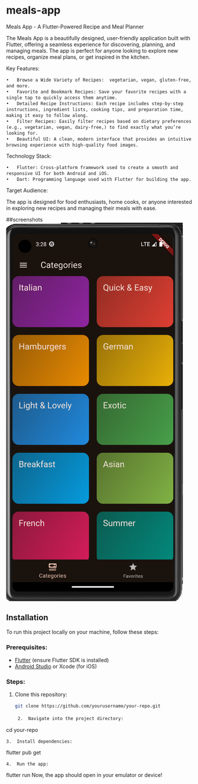 # meals-app
Meals App - A Flutter-Powered Recipe and Meal Planner

The Meals App is a beautifully designed, user-friendly application built with Flutter, offering a seamless experience for discovering, planning, and managing meals. The app is perfect for anyone looking to explore new recipes, organize meal plans, or get inspired in the kitchen.

Key Features:

	•	Browse a Wide Variety of Recipes:  vegetarian, vegan, gluten-free, and more.
	•	Favorite and Bookmark Recipes: Save your favorite recipes with a single tap to quickly access them anytime.
	•	Detailed Recipe Instructions: Each recipe includes step-by-step instructions, ingredient lists, cooking tips, and preparation time, making it easy to follow along.
	•	Filter Recipes: Easily filter recipes based on dietary preferences (e.g., vegetarian, vegan, dairy-free,) to find exactly what you’re looking for.
	•	Beautiful UI: A clean, modern interface that provides an intuitive browsing experience with high-quality food images.


Technology Stack:

	•	Flutter: Cross-platform framework used to create a smooth and responsive UI for both Android and iOS.
	•	Dart: Programming language used with Flutter for building the app.
	
Target Audience:

The app is designed for food enthusiasts, home cooks, or anyone interested in exploring new recipes and managing their meals with ease.

##screenshots
![meals app](screenshot1.png)

## Installation

To run this project locally on your machine, follow these steps:

### Prerequisites:
- [Flutter](https://flutter.dev/docs/get-started/install) (ensure Flutter SDK is installed)
- [Android Studio](https://developer.android.com/studio) or Xcode (for iOS)

### Steps:

1. Clone this repository:
   ```zsh
   git clone https://github.com/yourusername/your-repo.git

	2.	Navigate into the project directory:

cd your-repo


	3.	Install dependencies:

flutter pub get


	4.	Run the app:

flutter run
Now, the app should open in your emulator or device!

